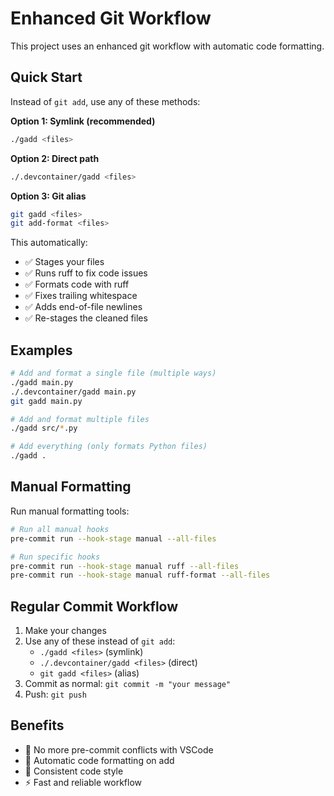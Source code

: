 # Enhanced Git Workflow

This project uses an enhanced git workflow with automatic code formatting.

## Quick Start

Instead of `git add`, use any of these methods:

**Option 1: Symlink (recommended)**
```bash
./gadd <files>
```

**Option 2: Direct path**
```bash
./.devcontainer/gadd <files>
```

**Option 3: Git alias**
```bash
git gadd <files>
git add-format <files>
```

This automatically:
- ✅ Stages your files
- ✅ Runs ruff to fix code issues
- ✅ Formats code with ruff
- ✅ Fixes trailing whitespace
- ✅ Adds end-of-file newlines
- ✅ Re-stages the cleaned files

## Examples

```bash
# Add and format a single file (multiple ways)
./gadd main.py
./.devcontainer/gadd main.py
git gadd main.py

# Add and format multiple files
./gadd src/*.py

# Add everything (only formats Python files)
./gadd .
```

## Manual Formatting

Run manual formatting tools:
```bash
# Run all manual hooks
pre-commit run --hook-stage manual --all-files

# Run specific hooks
pre-commit run --hook-stage manual ruff --all-files
pre-commit run --hook-stage manual ruff-format --all-files
```

## Regular Commit Workflow

1. Make your changes
2. Use any of these instead of `git add`:
   - `./gadd <files>` (symlink)
   - `./.devcontainer/gadd <files>` (direct)
   - `git gadd <files>` (alias)
3. Commit as normal: `git commit -m "your message"`
4. Push: `git push`

## Benefits

- 🚫 No more pre-commit conflicts with VSCode
- 🎯 Automatic code formatting on add
- 🧹 Consistent code style
- ⚡ Fast and reliable workflow
